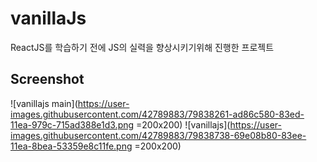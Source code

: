 # vanillaJs

ReactJS를 학습하기 전에 JS의 실력을 향상시키기위해 진행한 프로젝트

Screenshot
-----------

![vanillajs main](https://user-images.githubusercontent.com/42789883/79838261-ad86c580-83ed-11ea-979c-715ad388e1d3.png =200x200)
![vanillajs](https://user-images.githubusercontent.com/42789883/79838738-69e08b80-83ee-11ea-8bea-53359e8c11fe.png =200x200)

